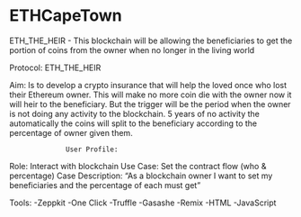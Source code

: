 # ETHCapeTown
ETH_THE_HEIR - This blockchain will be allowing the beneficiaries to get the portion of coins from the owner when no longer in the living world

Protocol: ETH_THE_HEIR

Aim:
Is to develop a crypto insurance that will help the loved once who lost their Ethereum owner. This will make no more coin die with the owner now it will heir to the beneficiary. But the trigger will be the period when the owner is not doing any activity to the blockchain. 5 years of no activity the automatically the coins will split to the beneficiary according to the percentage of owner given them. 

                  User Profile: 
Role:   	Interact with blockchain
Use Case: Set the contract flow (who & percentage)
                  Case Description:
“As a blockchain owner I want to set my beneficiaries and the percentage of each must get”

Tools:
-Zeppkit
-One Click
-Truffle
-Gasashe
-Remix
-HTML
-JavaScript
